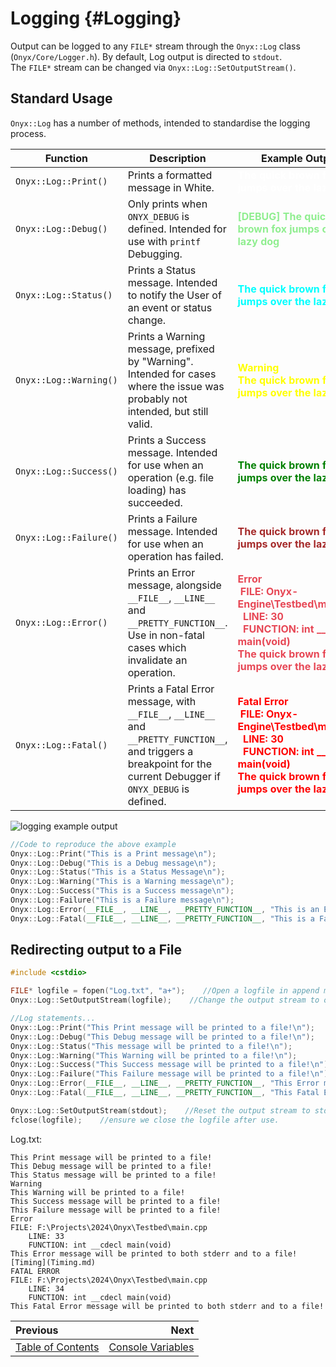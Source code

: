 Logging {#Logging}
===
Output can be logged to any `FILE*` stream through the `Onyx::Log` class (`Onyx/Core/Logger.h`).
By default, Log output is directed to `stdout`.  
The `FILE*` stream can be changed via `Onyx::Log::SetOutputStream()`. 

## Standard Usage
`Onyx::Log` has a number of methods, intended to standardise the logging process. 

| Function               | Description                                                                                                                                                         | Example Output                                                                                                                                                                                                                         |
| ---------------------- | ------------------------------------------------------------------------------------------------------------------------------------------------------------------- | -------------------------------------------------------------------------------------------------------------------------------------------------------------------------------------------------------------------------------------- |
| `Onyx::Log::Print()`   | Prints a formatted message in White.                                                                                                                                | <span style="color:white">**The quick brown fox jumps over the lazy dog** </span><br>                                                                                                                                                  |
| `Onyx::Log::Debug()`   | Only prints when `ONYX_DEBUG` is defined. Intended for use with `printf` Debugging.                                                                                 | <span style="color:lightgreen">**[DEBUG] The quick brown fox jumps over the lazy dog** </span>                                                                                                                                         |
| `Onyx::Log::Status()`  | Prints a Status message. Intended to notify the User of an event or status change.                                                                                  | <span style="color:cyan">**The quick brown fox jumps over the lazy dog** </span>                                                                                                                                                       |
| `Onyx::Log::Warning()` | Prints a Warning message, prefixed by "Warning". Intended for cases where the issue was probably not intended, but still valid.                                     | <span style="color:yellow">**Warning<br/>The quick brown fox jumps over the lazy dog** </span>                                                                                                                                         |
| `Onyx::Log::Success()` | Prints a Success message. Intended for use when an operation (e.g. file loading) has succeeded.                                                                     | <span style="color:green">**The quick brown fox jumps over the lazy dog** </span>                                                                                                                                                      |
| `Onyx::Log::Failure()` | Prints a Failure message. Intended for use when an operation has failed.                                                                                            | <span style="color:brown">**The quick brown fox jumps over the lazy dog** </span>                                                                                                                                                      |
| `Onyx::Log::Error()`   | Prints an Error message, alongside `__FILE__`, `__LINE__` and `__PRETTY_FUNCTION__`. Use in non-fatal cases which invalidate an operation.                          | <span style="color:#e74856">**Error**<br/>&nbsp;**FILE: Onyx-Engine\Testbed\main.cpp**<br/>**&nbsp;&nbsp;LINE: 30**<br/>**&nbsp;&nbsp;FUNCTION: int __cdecl main(void)**<br/>**The quick brown fox jumps over the lazy dog** </span>   |
| `Onyx::Log::Fatal()`   | Prints a Fatal Error message, with `__FILE__`, `__LINE__` and `__PRETTY_FUNCTION__`, and triggers a breakpoint for the current Debugger if `ONYX_DEBUG` is defined. | <span style="color:red">**Fatal Error**<br/>&nbsp;**FILE: Onyx-Engine\Testbed\main.cpp**<br/>&nbsp;&nbsp;**LINE: 30**<br/>&nbsp;&nbsp;**FUNCTION: int __cdecl main(void)**<br/>**The quick brown fox jumps over the lazy dog** </span> |

![logging example output](/Resources/img_logging_output_windows.png)
 
```cpp
//Code to reproduce the above example
Onyx::Log::Print("This is a Print message\n");
Onyx::Log::Debug("This is a Debug message\n");
Onyx::Log::Status("This is a Status Message\n");
Onyx::Log::Warning("This is a Warning message\n");
Onyx::Log::Success("This is a Success message\n");
Onyx::Log::Failure("This is a Failure message\n");
Onyx::Log::Error(__FILE__, __LINE__, __PRETTY_FUNCTION__, "This is an Error message\n");
Onyx::Log::Fatal(__FILE__, __LINE__, __PRETTY_FUNCTION__, "This is a Fatal Error message (Triggers a breakpoint!\n");
```

## Redirecting output to a File
```cpp
#include <cstdio> 

FILE* logfile = fopen("Log.txt", "a+");    //Open a logfile in append mode. 
Onyx::Log::SetOutputStream(logfile);    //Change the output stream to our logfile. 

//Log statements...
Onyx::Log::Print("This Print message will be printed to a file!\n");
Onyx::Log::Debug("This Debug message will be printed to a file!\n");
Onyx::Log::Status("This message will be printed to a file!\n");
Onyx::Log::Warning("This Warning will be printed to a file!\n");
Onyx::Log::Success("This Success message will be printed to a file!\n");
Onyx::Log::Failure("This Failure message will be printed to a file!\n");
Onyx::Log::Error(__FILE__, __LINE__, __PRETTY_FUNCTION__, "This Error message will be printed to both stderr and to a file!\n");
Onyx::Log::Fatal(__FILE__, __LINE__, __PRETTY_FUNCTION__, "This Fatal Error message will be printed to both stderr and to a file!\n");

Onyx::Log::SetOutputStream(stdout);    //Reset the output stream to stdout
fclose(logfile);    //ensure we close the logfile after use. 
```

Log.txt: 
```
This Print message will be printed to a file!
This Debug message will be printed to a file!
This Status message will be printed to a file!
Warning
This Warning will be printed to a file!
This Success message will be printed to a file!
This Failure message will be printed to a file!
Error
FILE: F:\Projects\2024\Onyx\Testbed\main.cpp
	LINE: 33
	FUNCTION: int __cdecl main(void)
This Error message will be printed to both stderr and to a file![Timing](Timing.md)
FATAL ERROR
FILE: F:\Projects\2024\Onyx\Testbed\main.cpp
	LINE: 34
	FUNCTION: int __cdecl main(void)
This Fatal Error message will be printed to both stderr and to a file!
```

<div class="section_buttons">
 
| Previous          |                              Next |
|:------------------|----------------------------------:|
| [Table of Contents](Index.md) | [Console Variables](CVars.md) |
 
</div>
